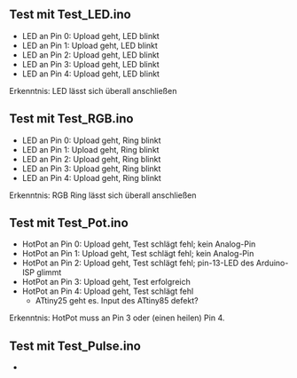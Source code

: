 ## Test mit Test_LED.ino

-  LED an Pin 0: Upload geht, LED blinkt
-  LED an Pin 1: Upload geht, LED blinkt
-  LED an Pin 2: Upload geht, LED blinkt
-  LED an Pin 3: Upload geht, LED blinkt
-  LED an Pin 4: Upload geht, LED blinkt

Erkenntnis: LED lässt sich überall anschließen

## Test mit Test_RGB.ino

-  LED an Pin 0: Upload geht, Ring blinkt
-  LED an Pin 1: Upload geht, Ring blinkt
-  LED an Pin 2: Upload geht, Ring blinkt
-  LED an Pin 3: Upload geht, Ring blinkt
-  LED an Pin 4: Upload geht, Ring blinkt

Erkenntnis: RGB Ring lässt sich überall anschließen

## Test mit Test_Pot.ino

-   HotPot an Pin 0: Upload geht, Test schlägt fehl; kein Analog-Pin
-   HotPot an Pin 1: Upload geht, Test schlägt fehl; kein Analog-Pin
-   HotPot an Pin 2: Upload geht, Test schlägt fehl; pin-13-LED des Arduino-ISP glimmt
-   HotPot an Pin 3: Upload geht, Test erfolgreich
-   HotPot an Pin 4: Upload geht, Test schlägt fehl
    -   ATtiny25 geht es. Input des ATtiny85 defekt?
    
Erkenntnis: HotPot muss an Pin 3 oder (einen heilen) Pin 4.

## Test mit Test_Pulse.ino

-   
